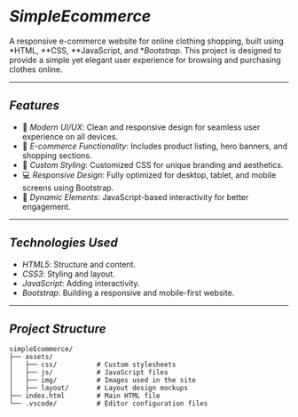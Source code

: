 # *SimpleEcommerce*

A responsive e-commerce website for online clothing shopping, built using *HTML, **CSS, **JavaScript, and **Bootstrap*. This project is designed to provide a simple yet elegant user experience for browsing and purchasing clothes online.

---

## *Features*

- 🌟 *Modern UI/UX*: Clean and responsive design for seamless user experience on all devices.  
- 🛒 *E-commerce Functionality*: Includes product listing, hero banners, and shopping sections.  
- 🎨 *Custom Styling*: Customized CSS for unique branding and aesthetics.  
- 💻 *Responsive Design*: Fully optimized for desktop, tablet, and mobile screens using Bootstrap.  
- 🔄 *Dynamic Elements*: JavaScript-based interactivity for better engagement.  

---

## *Technologies Used*

- *HTML5*: Structure and content.  
- *CSS3*: Styling and layout.  
- *JavaScript*: Adding interactivity.  
- *Bootstrap*: Building a responsive and mobile-first website.  

---

## *Project Structure*

```plaintext
simpleEcommerce/
├── assets/
│   ├── css/          # Custom stylesheets
│   ├── js/           # JavaScript files
│   ├── img/          # Images used in the site
│   ├── layout/       # Layout design mockups
├── index.html        # Main HTML file
└── .vscode/          # Editor configuration files
